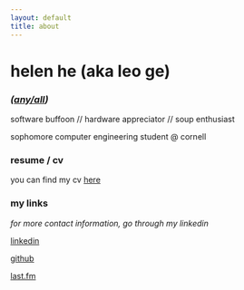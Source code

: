 ```yaml
---
layout: default
title: about
---
```

# helen he (aka leo ge)
### *([any/all](https://en.pronouns.page/@hhe07))* 

software buffoon // hardware appreciator // soup enthusiast

sophomore computer engineering student @ cornell


### resume / cv
you can find my cv [here](/assets/pdf/cv.pdf)

### my links
*for more contact information, go through my linkedin*

[linkedin](https://www.linkedin.com/in/leo-ge-b53663259/)

[github](https://github.com/hhe07)

[last.fm](https://www.last.fm/user/hhe07/library)
